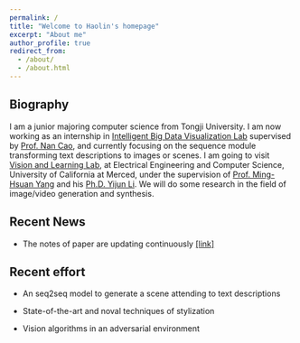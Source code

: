 ```yaml
---
permalink: /
title: "Welcome to Haolin's homepage"
excerpt: "About me"
author_profile: true
redirect_from: 
  - /about/
  - /about.html
---
```


## Biography 

I am a junior majoring computer science from Tongji University. I am now working as an internship in [Intelligent Big Data Visualization Lab](https://idvxlab.com/index.html) supervised by [Prof. Nan Cao](http://nancao.org/), and currently focusing on the sequence module transforming text descriptions to images or scenes. I am going to visit [Vision and Learning Lab](http://vllab.ucmerced.edu/), at Electrical Engineering and Computer Science, University of California at Merced, under the supervision of [Prof. Ming-Hsuan Yang](http://faculty.ucmerced.edu/mhyang/) and his [Ph.D. Yijun Li](https://sites.google.com/site/yijunlimaverick/). We will do some research in the field of image/video generation and synthesis.

## Recent News

- The notes of paper are updating continuously [[link]](/year-archive/)

## Recent effort

- An seq2seq model to generate a scene attending to text descriptions

- State-of-the-art and noval techniques of stylization

- Vision algorithms in an adversarial environment
